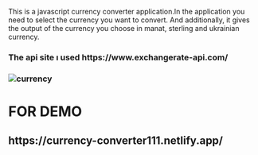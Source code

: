 This is a javascript currency converter application.In the application you need to select the currency you want to convert. And additionally, it gives the output of the currency you choose in manat, sterling and ukrainian currency.

<h3>The api site ı used https://www.exchangerate-api.com/<h3>

  ![currency](https://user-images.githubusercontent.com/96912858/195541198-7dd1038b-649a-4d1b-bda6-f8f2cbe7b0fd.png)



<h1>FOR DEMO</h1>
<h2>https://currency-converter111.netlify.app/</h2>
